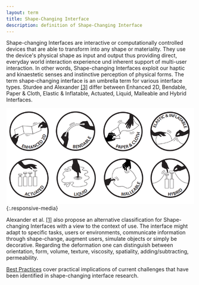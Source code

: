 ```yaml
---
layout: term
title: Shape-Changing Interface
description: definition of Shape-Changing Interface
---
```

Shape-changing Interfaces are interactive or computationally controlled devices that are able to transform into any shape or materiality. They use the device's physical shape as input and output thus providing direct, everyday world interaction experience und inherent support of multi-user interaction. In other words, Shape-changing Interfaces exploit our haptic and kinaestetic senses and instinctive perception of physical forms.
The term shape-changing interface is an umbrella term for various interface types. Sturdee and Alexander [[3]](/resources/#references/) differ between Enhanced 2D, Bendable, Paper & Cloth, Elastic & Inflatable, Actuated, Liquid, Malleable and Hybrid Interfaces.

![types of SCI](/assets/img/sci-classification.png){:.responsive-media}

Alexander et al. [[1]](/resources/#references/) also propose an alternative classification for Shape-changing Interfaces with a view to the context of use. The interface might adapt to specific tasks, users or environments, communicate information through shape-change, augment users, simulate objects or simply be decorative. Regarding the deformation one can distinguish between orientation, form, volume, texture, viscosity, spatiality, adding/subtracting, permeability.

[Best Practices](/best-practices) cover practical implications of current challenges that have been identified in shape-changing interface research.